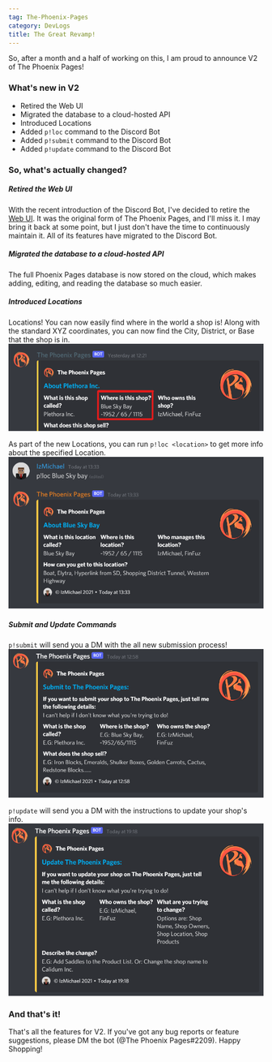 ```yaml
---
tag: The-Phoenix-Pages
category: DevLogs
title: The Great Revamp!
---
```

So, after a month and a half of working on this, I am proud to announce V2 of The Phoenix Pages!

### What's new in V2
- Retired the Web UI
- Migrated the database to a cloud-hosted API
- Introduced Locations
- Added `p!loc` command to the Discord Bot
- Added `p!submit` command to the Discord Bot
- Added `p!update` command to the Discord Bot

### So, what's actually changed?
##### Retired the Web UI
With the recent introduction of the Discord Bot, I've decided to retire the [Web UI](https://phoenix-pages.izmichael.xyz/). It was the original form of The Phoenix Pages, and I'll miss it. I may bring it back at some point, but I just don't have the time to continuously maintain it. All of its features have migrated to the Discord Bot.

##### Migrated the database to a cloud-hosted API
The full Phoenix Pages database is now stored on the cloud, which makes adding, editing, and reading the database so much easier.

##### Introduced Locations
Locations! You can now easily find where in the world a shop is! Along with the standard XYZ coordinates, you can now find the City, District, or Base that the shop is in.
![Screenshot of the new Locations](/assets/images/pages-new-locations.png)

As part of the new Locations, you can run `p!loc <location>` to get more info about the specified Location.
![Screenshot of p!loc](/assets/images/pages-location-command.png)

##### Submit and Update Commands
`p!submit` will send you a DM with the all new submission process!
![Screenshot of p!submit](/assets/images/pages-submit-command.png)

`p!update` will send you a DM with the instructions to update your shop's info.
![Screenshot of p!update](/assets/images/pages-update-command.png)

### And that's it!
That's all the features for V2. If you've got any bug reports or feature suggestions, please DM the bot (@The Phoenix Pages#2209). Happy Shopping!
